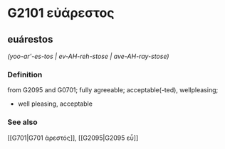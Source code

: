 # G2101 εὐάρεστος

## euárestos

_(yoo-ar'-es-tos | ev-AH-reh-stose | ave-AH-ray-stose)_

### Definition

from G2095 and G0701; fully agreeable; acceptable(-ted), wellpleasing; 

- well pleasing, acceptable

### See also

[[G701|G701 ἀρεστός]], [[G2095|G2095 εὖ]]
